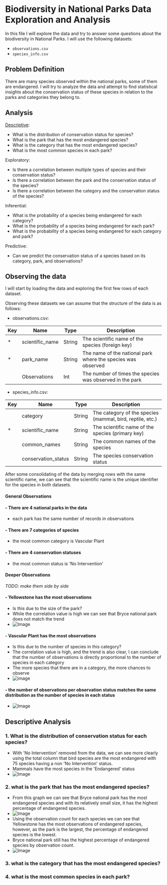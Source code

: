 # Biodiversity in National Parks Data Exploration and Analysis

In this file I will explore the data and try to answer some questions about the biodiversity in National Parks. I will use the following datasets:  
- `observations.csv`
- `species_info.csv`

## Problem Definition

There are many species observed within the national parks, some of them are endangered. I will try to analyze the data and attempt to find statistical insights about the conservation status of these species in relation to the parks and categories they belong to.

## Analysis

[Descriptive](#descriptive-analysis):

- What is the distribution of conservation status for species?
- What is the park that has the most endangered species?
- What is the category that has the most endangered species?
- What is the most common species in each park?

Exploratory:

- Is there a correlation between multiple types of species and their conservation status?
- Is there a correlation between the park and the conservation status of the species?
- Is there a correlation between the category and the conservation status of the species?

Inferential:

- What is the probability of a species being endangered for each category?
- What is the probability of a species being endangered for each park?
- What is the probability of a species being endangered for each category and park?

Predictive:

- Can we predict the conservation status of a species based on its category, park, and observations?

## Observing the data  

I will start by loading the data and exploring the first few rows of each dataset.

Observing these datasets we can assume that the structure of the data is as follows:
- observations.csv:  

|Key|Name|Type|Description|
|---|---|---|---|
|*|scientific_name| String | The scientific name of the species (foreign key)|
|*| park_name | String | The name of the national park where the species was observed |
|| Observations | Int | The number of times the species was observed in the park |

- species_info.csv:

|Key|Name|Type| Description|
|---|---|---| ---|
|| category | String | The category of the species (mammal, bird, reptile, etc.) |
|*| scientific_name | String | The scientific name of the species (primary key)|
|| common_names | String | The common names of the species |
|| conservation_status | String | The species conservation status |

After some consolidating of the data by merging rows with the same scientific name, we can see that the scientific name is the unique identifier for the species in both datasets.

#### General Observations

#### - There are 4 national parks in the data
  - each park has the same number of records in observations 
#### - There are 7 categories of species
  - the most common category is Vascular Plant
#### - There are 4 conservation statuses
  - the most common status is 'No Intervention'

#### Deeper Observations
*TODO: make them side by side*

#### - Yellowstone has the most observations
  - Is this due to the size of the park?
  - While the correlation value is high we can see that Bryce national park does not match the trend
  - ![Image](graphs/percentage_of_observations_and_size_of_park.png)
#### - Vascular Plant has the most observations
  - Is this due to the number of species in this category?
  - The correlation value is high, and the trend is also clear, I can conclude that the number of observations is directly proportional to the number of species in each category
  - The more species that there are in a category, the more chances to observe
  - ![image](graphs/percentage_of_species_and_observations_per_category.png)
#### - the number of observations per observation status matches the same distribution as the number of species in each status
  - ![Image](graphs/percentage_of_observations_and_species_under_each_conservation_status.png)
                                                                
## Descriptive Analysis

### 1. What is the distribution of conservation status for each species?
  - With 'No Intervention' removed from the data, we can see more clearly using the total column that bird species are the most endangered with 75 species having a non 'No Intervention' status.
  - Mammals have the most species in the 'Endangered' status
  - ![Image](graphs/conservation_status_of_species_per_category.png)
### 2. what is the park that has the most endangered species?
  - From this graph we can see that Bryce national park has the most endangered species and with its relatively small size, it has the highest percentage of endangered species. 
  - ![Image](graphs/count_of_endangered_species_per_park.png)
  - Using the observation count for each species we can see that Yellowstone has the most observations of endangered species, however, as the park is the largest, the percentage of endangered species is the lowest.
  - Bryce national park still has the highest percentage of endangered species by observation count.
  - ![Image](graphs/count_of_endangered_species_observations_per_park.png)
### 3. what is the category that has the most endangered species?
### 4. what is the most common species in each park?